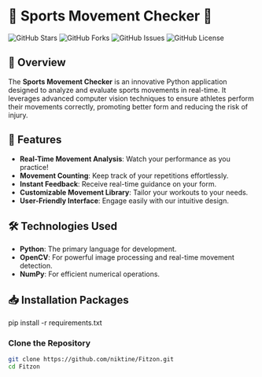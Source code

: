 # 🎉 Sports Movement Checker 🎉

![GitHub Stars](https://img.shields.io/github/stars/niktine/Fitzon?style=social) ![GitHub Forks](https://img.shields.io/github/forks/niktine/Fitzon?style=social) ![GitHub Issues](https://img.shields.io/github/issues/niktine/Fitzon) ![GitHub License](https://img.shields.io/github/license/niktine/Fitzon)

## 🌟 Overview

The **Sports Movement Checker** is an innovative Python application designed to analyze and evaluate sports movements in real-time. It leverages advanced computer vision techniques to ensure athletes perform their movements correctly, promoting better form and reducing the risk of injury.

## 🚀 Features

- **Real-Time Movement Analysis**: Watch your performance as you practice!
- **Movement Counting**: Keep track of your repetitions effortlessly.
- **Instant Feedback**: Receive real-time guidance on your form.
- **Customizable Movement Library**: Tailor your workouts to your needs.
- **User-Friendly Interface**: Engage easily with our intuitive design.

## 🛠️ Technologies Used

- **Python**: The primary language for development.
- **OpenCV**: For powerful image processing and real-time movement detection.
- **NumPy**: For efficient numerical operations.

## 📥 Installation Packages
pip install -r requirements.txt


### Clone the Repository

```bash
git clone https://github.com/niktine/Fitzon.git
cd Fitzon
